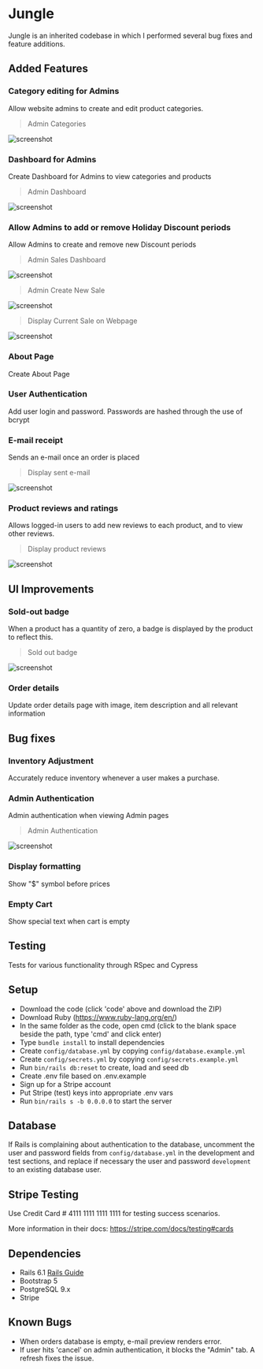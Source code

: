 # Jungle

Jungle is an inherited codebase in which I performed several bug fixes and feature additions.

## Added Features

### Category editing for Admins
Allow website admins to create and edit product categories.
> Admin Categories

![screenshot](https://github.com/open-meadow/jungle/blob/dff8c503bb8a36611c43beb0b7d7ff1294711555/docs/admin_categories.png)

### Dashboard for Admins
Create Dashboard for Admins to view categories and products
> Admin Dashboard

![screenshot](https://github.com/open-meadow/jungle/blob/dff8c503bb8a36611c43beb0b7d7ff1294711555/docs/admin_dashboard.png)

### Allow Admins to add or remove Holiday Discount periods
Allow Admins to create and remove new Discount periods
> Admin Sales Dashboard

![screenshot](https://github.com/open-meadow/jungle/blob/dff8c503bb8a36611c43beb0b7d7ff1294711555/docs/sales_dashboard.png)

> Admin Create New Sale

![screenshot](https://github.com/open-meadow/jungle/blob/dff8c503bb8a36611c43beb0b7d7ff1294711555/docs/create_new_sale.png)

> Display Current Sale on Webpage

![screenshot](https://github.com/open-meadow/jungle/blob/dff8c503bb8a36611c43beb0b7d7ff1294711555/docs/show_current_sale.png)

### About Page
Create About Page

### User Authentication
Add user login and password. Passwords are hashed through the use of bcrypt

### E-mail receipt
Sends an e-mail once an order is placed

> Display sent e-mail

![screenshot](https://github.com/open-meadow/jungle/blob/dff8c503bb8a36611c43beb0b7d7ff1294711555/docs/email.png)

### Product reviews and ratings
Allows logged-in users to add new reviews to each product, and to view other reviews.

> Display product reviews

![screenshot](https://github.com/open-meadow/jungle/blob/dff8c503bb8a36611c43beb0b7d7ff1294711555/docs/reviews.png)

## UI Improvements
### Sold-out badge
When a product has a quantity of zero, a badge is displayed by the product to reflect this.

> Sold out badge

![screenshot](https://github.com/open-meadow/jungle/blob/dff8c503bb8a36611c43beb0b7d7ff1294711555/docs/sold_out_badge.png)  

### Order details
Update order details page with image, item description and all relevant information

## Bug fixes
### Inventory Adjustment
Accurately reduce inventory whenever a user makes a purchase.

### Admin Authentication
Admin authentication when viewing Admin pages
> Admin Authentication

![screenshot](https://github.com/open-meadow/jungle/blob/dff8c503bb8a36611c43beb0b7d7ff1294711555/docs/admin_authentication.png)  


### Display formatting
Show "$" symbol before prices

### Empty Cart
Show special text when cart is empty

## Testing
Tests for various functionality through RSpec and Cypress

## Setup

- Download the code (click 'code' above and download the ZIP)
- Download Ruby (https://www.ruby-lang.org/en/)
- In the same folder as the code, open cmd (click to the blank space beside the path, type 'cmd' and click enter)
- Type `bundle install` to install dependencies
- Create `config/database.yml` by copying `config/database.example.yml`
- Create `config/secrets.yml` by copying `config/secrets.example.yml`
- Run `bin/rails db:reset` to create, load and seed db
- Create .env file based on .env.example
- Sign up for a Stripe account
- Put Stripe (test) keys into appropriate .env vars
- Run `bin/rails s -b 0.0.0.0` to start the server

## Database

If Rails is complaining about authentication to the database, uncomment the user and password fields from `config/database.yml` in the development and test sections, and replace if necessary the user and password `development` to an existing database user.

## Stripe Testing

Use Credit Card # 4111 1111 1111 1111 for testing success scenarios.

More information in their docs: <https://stripe.com/docs/testing#cards>

## Dependencies

- Rails 6.1 [Rails Guide](http://guides.rubyonrails.org/v6.1/)
- Bootstrap 5
- PostgreSQL 9.x
- Stripe

## Known Bugs
- When orders database is empty, e-mail preview renders error.
- If user hits 'cancel' on admin authentication, it blocks the "Admin" tab. A refresh fixes the issue.